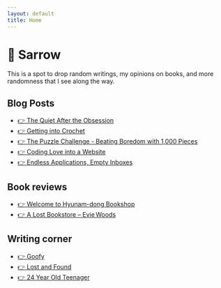 ```yaml
---
layout: default
title: Home
---
```


# 🥞 Sarrow

This is a spot to drop random writings, my opinions on books, and more randomness that I see along the way.

## Blog Posts

<ul>
  <li><a href="./The Quiet After the Obsession.html">👉 The Quiet After the Obsession</a></li>
  <li><a href="./Getting into Crochet.html">👉 Getting into Crochet</a></li>
  <li><a href="./The Puzzle Challenge - Beating Boredom with 1,000 Pieces.html">👉 The Puzzle Challenge - Beating Boredom with 1,000 Pieces</a></li>
  <li><a href="./Coding Love into a Website.html"> 👉 Coding Love into a Website </a></li>
  <li><a href="./Endless Applications, Empty Inboxes.html"> 👉 Endless Applications, Empty Inboxes </a></li>
</ul>

## Book reviews

<ul>
  <li><a href= "./Welcome to Hyunam-dong Bookshop.html">👉 Welcome to Hyunam-dong Bookshop</a></li>
  <li><a href= "./A Lost Bookstore – Evie Woods.html">👉 A Lost Bookstore – Evie Woods</a></li>
</ul>

## Writing corner
<ul>
  <li><a href= "./Goofy.html"> 👉 Goofy</a></li>
  <li><a href= "./LostandFound.html"> 👉 Lost and Found</a></li>
  <li><a href= "./‎24 Year Old Teenager.html"> 👉 ‎24 Year Old Teenager</a></li>
</ul>
